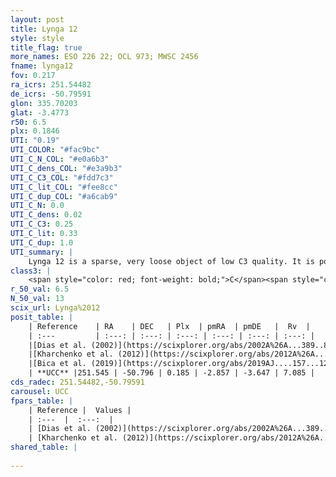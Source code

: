 ```yaml
---
layout: post
title: Lynga 12
style: style
title_flag: true
more_names: ESO 226 22; OCL 973; MWSC 2456
fname: lynga12
fov: 0.217
ra_icrs: 251.54482
de_icrs: -50.79591
glon: 335.70203
glat: -3.4773
r50: 6.5
plx: 0.1846
UTI: "0.19"
UTI_COLOR: "#fac9bc"
UTI_C_N_COL: "#e0a6b3"
UTI_C_dens_COL: "#e3a9b3"
UTI_C_C3_COL: "#fdd7c3"
UTI_C_lit_COL: "#fee8cc"
UTI_C_dup_COL: "#a6cab9"
UTI_C_N: 0.0
UTI_C_dens: 0.02
UTI_C_C3: 0.25
UTI_C_lit: 0.33
UTI_C_dup: 1.0
UTI_summary: |
    Lynga 12 is a sparse, very loose object of low C3 quality. It is poorly studied in the literature, with no articles listed in the last 6 years.<br><br><span style="color: #99180f; font-weight: bold;">Warning: </span>contains less than 25 stars with <i>P>0.5</i> estimated.
class3: |
    <span style="color: red; font-weight: bold;">C</span><span style="color: red; font-weight: bold;">C</span>
r_50_val: 6.5
N_50_val: 13
scix_url: Lynga%2012
posit_table: |
    | Reference    | RA    | DEC   | Plx  | pmRA  | pmDE   |  Rv  |
    | :---         | :---: | :---: | :---: | :---: | :---: | :---: |
    |[Dias et al. (2002)](https://scixplorer.org/abs/2002A%26A...389..871D) | 251.517 | -50.764 | -- | -0.6 | -4.28 | -- |
    |[Kharchenko et al. (2012)](https://scixplorer.org/abs/2012A%26A...543A.156K) | 251.512 | -50.74 | -- | -4.85 | -2.24 | -- |
    |[Bica et al. (2019)](https://scixplorer.org/abs/2019AJ....157...12B) | 251.508 | -50.769 | -- | -- | -- | -- |
    | **UCC** |251.545 | -50.796 | 0.185 | -2.857 | -3.647 | 7.085 | 
cds_radec: 251.54482,-50.79591
carousel: UCC
fpars_table: |
    | Reference |  Values |
    | :---  |  :---:  |
    | [Dias et al. (2002)](https://scixplorer.org/abs/2002A%26A...389..871D) | `E(B-V)=0.22, Dist=1000.0, Age=8.75` |
    | [Kharchenko et al. (2012)](https://scixplorer.org/abs/2012A%26A...543A.156K) | `e_bv=0.833, distance=1872, log_age=9.25` |
shared_table: |
    
---
```

